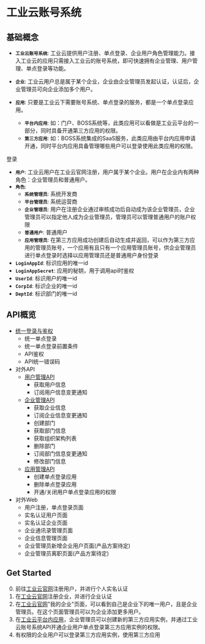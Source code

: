 # 工业云账号系统

## 基础概念

* **`工业云账号系统`**: 工业云提供用户注册、单点登录、企业用户角色管理能力。接入工业云的应用只需接入工业云的账号系统，即可快速拥有企业管理、用户管理、单点登录等功能。
* **`企业`**: 工业云用户总是属于某个企业，企业由企业管理员发起认证，认证后，企业管理员可向企业添加多个用户。

* **`应用`**: 只要是工业云下需要账号系统、单点登录的服务，都是一个单点登录应用。
    - **`平台内应用`**: 如：门户、BOSS系统等，此类应用可以看做是工业云平台的一部分，同时具备开通第三方应用的权限。
    - **`第三方应用`**: 如：BOSS系统集成的SaaS服务，此类应用由平台内应用申请开通，同时平台内应用具备管理哪些用户可以登录使用此类应用的权限。

登录

* **`用户`**: 工业云用户在工业云官网注册，用户属于某个企业。用户在企业内有两种角色：企业管理员和普通用户。
* **`角色`**:
    - **`系统管理员`**: 系统开发商
    - **`平台管理员`**: 系统运营商
    - **`企业管理员`**: 用户在注册企业通过审核成功后自动成为该企业管理员，企业管理员可以指定他人成为企业管理员，管理员可以管理普通用户的账户权限
    - **`普通用户`**: 普通用户
    - **`应用管理员`**: 在第三方应用成功创建后自动生成并返回，可以作为第三方应用的管理员账号，一个应用有且只有一个应用管理员账号，供企业管理员进行单点登录时选择以应用管理员还是普通用户身份登录
* **`LoginAppId`**: 标识应用的唯一id
* **`LoginAppSecret`**: 应用的秘钥，用于调用api时鉴权
* **`UserId`**: 标识用户的唯一id
* **`CorpId`**: 标识企业的唯一id
* **`DeptId`**: 标识部门的唯一id


## API概览

* [统一登录与鉴权](oauth.md)
    + 统一单点登录
    + 统一单点登录前置条件
    + API鉴权
    + API统一错误码
* 对外API
    + [用户管理API](user.md)
        + 获取用户信息
        + 订阅用户信息变更通知
    + [企业管理API](corp.md)
        + 获取企业信息
        + 订阅企业信息变更通知
        + 创建部门
        + 获取部门信息
        + 获取组织架构列表
        + 删除部门
        + 订阅部门信息变更通知
        + 修改部门信息
    + [应用管理API](app.md)
        + 创建单点登录应用
        + 删除单点登录应用
        + 开通/关闭用户单点登录应用的权限
* 对外Web
    + 用户注册，单点登录页面
    + 实名认证用户页面
    + 实名认证企业页面
    + 企业通讯录管理页面
    + 企业信息管理页面
    + 企业管理员新增企业用户页面(产品方案待定)
    + 企业管理员离职页面(产品方案待定)

## Get Started

0. 前往[工业云官网](http://industry_account.qcloud.com)注册用户，并进行个人实名认证
1. 在[工业云官网](http://industry_account.qcloud.com)注册企业，并进行企业认证
1. 在[工业云官网](http://industry_account.qcloud.com)"我的企业"页面，可以看到自己是企业下的唯一用户，且是企业管理员。在这个页面管理员可以为企业添加更多用户。
2. 在[工业云平台内应用](http://industry_account.qcloud.com)，企业管理员可以创建新的第三方应用实例，并通过工业云账号系统API开通企业用户单点登录第三方应用实例的权限。
3. 有权限的企业用户可以登录第三方应用实例，使用第三方应用

